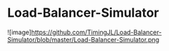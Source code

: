 # Load-Balancer-Simulator

![image]https://github.com/TimingJL/Load-Balancer-Simulator/blob/master/Load-Balancer-Simulator.png
